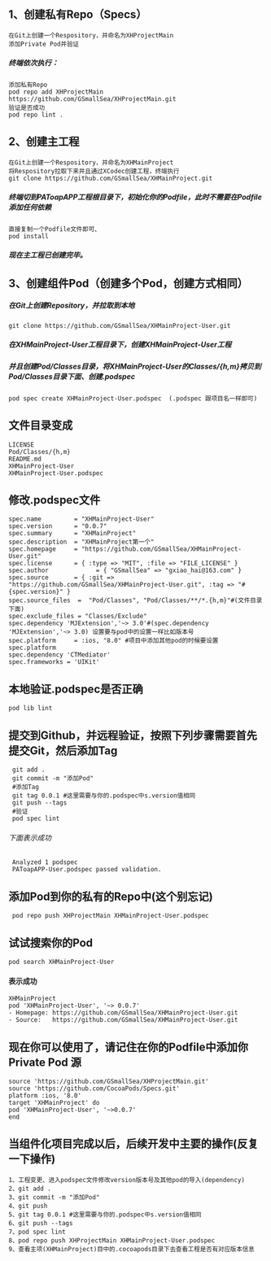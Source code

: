 ## 1、创建私有Repo（Specs）
    在Git上创建一个Respository，并命名为XHProjectMain
    添加Private Pod并验证 
##### 终端依次执行：
    添加私有Repo
    pod repo add XHProjectMain https://github.com/GSmallSea/XHProjectMain.git
    验证是否成功
    pod repo lint .
## 2、创建主工程
    在Git上创建一个Respository，并命名为XHMainProject
    将Respository拉取下来并且通过XCodec创建工程，终端执行
    git clone https://github.com/GSmallSea/XHMainProject.git
##### 终端切到PAToapAPP工程根目录下，初始化你的Podfile，此时不需要在Podfile添加任何依赖
    直接复制一个Podfile文件即可、
    pod install
##### 现在主工程已创建完毕。
## 3、创建组件Pod（创建多个Pod，创建方式相同）
##### 在Git上创建Repository，并拉取到本地
    git clone https://github.com/GSmallSea/XHMainProject-User.git
##### 在XHMainProject-User工程目录下，创建XHMainProject-User工程
##### 并且创建Pod/Classes目录，将XHMainProject-User的Classes/{h,m}拷贝到Pod/Classes目录下面、创建.podspec
    pod spec create XHMainProject-User.podspec  (.podspec 跟项目名一样即可)
## 文件目录变成
    LICENSE
    Pod/Classes/{h,m}
    README.md
    XHMainProject-User
    XHMainProject-User.podspec
## 修改.podspec文件
    spec.name         = "XHMainProject-User"
    spec.version      = "0.0.7"
    spec.summary      = "XHMainProject"
    spec.description  = "XHMainProject第一个" 
    spec.homepage     = "https://github.com/GSmallSea/XHMainProject-User.git"
    spec.license      = { :type => "MIT", :file => "FILE_LICENSE" }
    spec.author             = { "GSmallSea" => "gxiao_hai@163.com" }
    spec.source       = { :git => "https://github.com/GSmallSea/XHMainProject-User.git", :tag => "#{spec.version}" }
    spec.source_files  =  "Pod/Classes", "Pod/Classes/**/*.{h,m}"#(文件目录下面)
    spec.exclude_files = "Classes/Exclude"
    spec.dependency 'MJExtension','~> 3.0'#(spec.dependency 'MJExtension','~> 3.0) 设置要与pod中的设置一样比如版本号
    spec.platform     = :ios, "8.0" #项目中添加其他pod的时候要设置 spec.platform
    spec.dependency 'CTMediator'
    spec.frameworks = 'UIKit'
## 本地验证.podspec是否正确
    pod lib lint
## 提交到Github，并远程验证，按照下列步骤需要首先提交Git，然后添加Tag
     git add .
     git commit -m "添加Pod"
     #添加Tag
     git tag 0.0.1 #这里需要与你的.podspec中s.version值相同
     git push --tags
     #验证
     pod spec lint
###### 下面表示成功
     Analyzed 1 podspec
     PAToapAPP-User.podspec passed validation.
## 添加Pod到你的私有的Repo中(这个别忘记)
     pod repo push XHProjectMain XHMainProject-User.podspec
## 试试搜索你的Pod
    pod search XHMainProject-User
#### 表示成功
    XHMainProject
    pod 'XHMainProject-User', '~> 0.0.7'
    - Homepage: https://github.com/GSmallSea/XHMainProject-User.git
    - Source:   https://github.com/GSmallSea/XHMainProject-User.git
##  现在你可以使用了，请记住在你的Podfile中添加你Private Pod 源
    source 'https://github.com/GSmallSea/XHProjectMain.git'
    source 'https://github.com/CocoaPods/Specs.git'
    platform :ios, '8.0'
    target 'XHMainProject' do
    pod 'XHMainProject-User', '~>0.0.7'
    end
## 当组件化项目完成以后，后续开发中主要的操作(反复一下操作)
    1、工程变更、进入podspec文件修改version版本号及其他pod的导入(dependency)
    2、git add .
    3、git commit -m "添加Pod"
    4、git push
    5、git tag 0.0.1 #这里需要与你的.podspec中s.version值相同
    6、git push --tags
    7、pod spec lint
    8、pod repo push XHProjectMain XHMainProject-User.podspec
    9、查看主项(XHMainProject)目中的.cocoapods目录下去查看工程是否有对应版本信息
    



    
    
